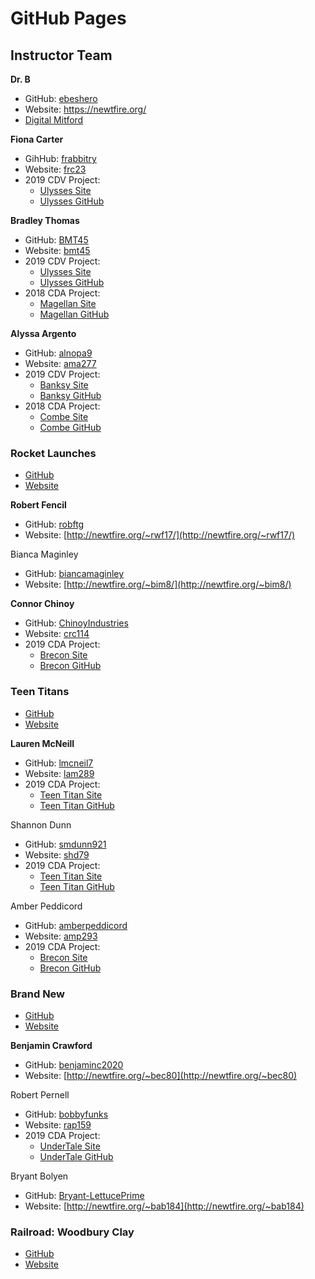 # GitHub Pages

## Instructor Team

**Dr. B**
* GitHub: [ebeshero](https://github.com/ebeshero)
* Website: https://newtfire.org/
* [Digital Mitford](https://digitalmitford.org/)

**Fiona Carter**
* GihHub: [frabbitry](https://github.com/frabbitry)
* Website: [frc23](https://newtfire.org/~frc23/)
* 2019 CDV Project:
  * [Ulysses Site](http://ulysses.newtfire.org/)
  * [Ulysses GitHub](https://github.com/frabbitry/Ulysses)

**Bradley Thomas**
* GitHub: [BMT45](https://github.com/BMT45)
* Website: [bmt45](https://newtfire.org/~bmt45/)
* 2019 CDV Project:
  * [Ulysses Site](http://ulysses.newtfire.org/)
  * [Ulysses GitHub](https://github.com/frabbitry/Ulysses)
* 2018 CDA Project:
  * [Magellan Site](http://magellan.newtfire.org/)
  * [Magellan GitHub](https://github.com/BMT45/Ferdinand-Magellan-Project/)

**Alyssa Argento**
* GitHub: [alnopa9](https://github.com/alnopa9)
* Website: [ama277](https://newtfire.org/~ama277/)
* 2019 CDV Project:
  * [Banksy Site](http://banksy.newtfire.org/)
  * [Banksy GitHub](https://github.com/alnopa9/Banksy)
* 2018 CDA Project:
  * [Combe Site](http://combe.newtfire.org/)
  * [Combe GitHub](https://github.com/dorothealint/William_Combe_Works)

### **Rocket Launches**
* [GitHub](https://github.com/robftg/Rocket-Launches)
* [Website](http://rocket.newtfire.org/)

**Robert Fencil**
* GitHub: [robftg](https://github.com/robftg)
* Website: [http://newtfire.org/~rwf17/](http://newtfire.org/~rwf17/)

Bianca Maginley
* GitHub: [biancamaginley](https://github.com/biancamaginley)
* Website: [http://newtfire.org/~bim8/](http://newtfire.org/~bim8/)

**Connor Chinoy**
* GitHub: [ChinoyIndustries](https://github.com/ChinoyIndustries)
* Website: [crc114](https://newtfire.org/~crc114/)
* 2019 CDA Project:
  * [Brecon Site](http://brecon.newtfire.org/)
  * [Brecon GitHub](https://github.com/haggis78/BreconChurch)

### **Teen Titans**
* [GitHub](https://github.com/lmcneil7/teen-titans)
* [Website](http://teentitans.newtfire.org/)

**Lauren McNeill**
* GitHub: [lmcneil7](https://github.com/lmcneil7)
* Website: [lam289](https://newtfire.org/~lam289/)
* 2019 CDA Project:
  * [Teen Titan Site](http://teentitans.newtfire.org/)
  * [Teen Titan GitHub](https://github.com/lmcneil7/teen-titans)

Shannon Dunn
* GitHub: [smdunn921](https://github.com/smdunn921)
* Website: [shd79](https://newtfire.org/~shd79/)
* 2019 CDA Project:
  * [Teen Titan Site](http://teentitans.newtfire.org/)
  * [Teen Titan GitHub](https://github.com/lmcneil7/teen-titans)

Amber Peddicord
* GitHub: [amberpeddicord](https://github.com/amberpeddicord)
* Website: [amp293](https://newtfire.org/~amp293/)
* 2019 CDA Project:
  * [Brecon Site](http://brecon.newtfire.org/)
  * [Brecon GitHub](https://github.com/haggis78/BreconChurch)

### **Brand New**
* [GitHub](https://github.com/benjaminc2020/BrandNew)
* [Website](http://brandnew.newtfire.org)

**Benjamin Crawford**
* GitHub: [benjaminc2020](https://github.com/benjaminc2020)
* Website: [http://newtfire.org/~bec80](http://newtfire.org/~bec80)

Robert Pernell
* GitHub: [bobbyfunks](https://github.com/bobbyfunks)
* Website: [rap159](https://newtfire.org/~rap159/)
* 2019 CDA Project:
  * [UnderTale Site](http://undertale.newtfire.org/)
  * [UnderTale GitHub](https://github.com/ajw120/Undertale)

Bryant Bolyen
* GitHub: [Bryant-LettucePrime](https://github.com/Bryant-LettucePrime)
* Website: [http://newtfire.org/~bab184](http://newtfire.org/~bab184)

### **Railroad: Woodbury Clay**
* [GitHub](https://github.com/ChinoyIndustries/WoodburyClayCo)
* [Website](http://railroad.newtfire.org)
